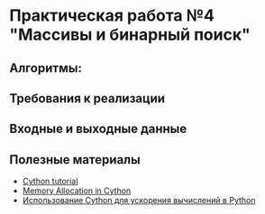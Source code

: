 # Практическая работа №4 "Массивы и бинарный поиск"
<!-- (си расширение для python с реализацией массива для разных типов данных на cython) -->
## Алгоритмы:


##  Требования к реализации

## Входные и выходные данные

## Полезные материалы

- [Cython tutorial](https://cython.readthedocs.io/en/latest/src/tutorial/cython_tutorial.html)
- [Memory Allocation in Cython](https://cython.readthedocs.io/en/latest/src/tutorial/memory_allocation.html)
- [Использование Cython для ускорения вычислений в Python](http://www.machinelearning.ru/wiki/images/5/52/Cython_Nikolaev.pdf)
<!-- - [How to implement dynamic array in Python](https://www.educative.io/edpresso/how-to-implement-dynamic-array-in-python) -->